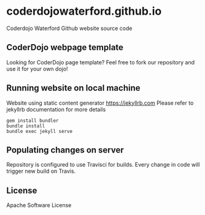 # coderdojowaterford.github.io

Coderdojo Waterford Github website source code

## CoderDojo webpage template

Looking for CoderDojo page template?
Feel free to fork our repository and use it for your own dojo!

## Running website on local machine

Website using static content generator https://jekyllrb.com
Please refer to jekyllrb documentation for more details

    gem install bundler
    bundle install
    bundle exec jekyll serve

## Populating changes on server

Repository is configured to use Travisci for builds.
Every change in code will trigger new build on Travis.

## License

Apache Software License